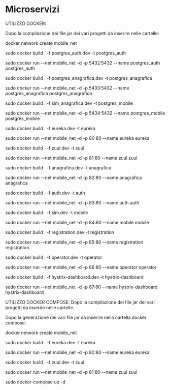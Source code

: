 # Microservizi

UTILIZZO DOCKER:

Dopo la compilazione dei file jar dei vari progetti da inserire nelle cartelle:

docker network create mobile_net

sudo docker build . -f postgres_auth.dev -t postgres_auth

sudo docker run --net mobile_net -d -p 5432:5432 --name postgres_auth postgres_auth

sudo docker build . -f postgres_anagrafica.dev -t postgres_anagrafica

sudo docker run --net mobile_net -d -p 5433:5432 --name postgres_anagrafica postgres_anagrafica

sudo docker build . -f sim_anagrafica.dev -t postgres_mobile

sudo docker run --net mobile_net -d -p 5434:5432 --name postgres_mobile postgres_mobile

sudo docker build . -f eureka.dev -t eureka

sudo docker run --net mobile_net -d -p 80:80 --name eureka eureka

sudo docker build . -f zuul.dev -t zuul

sudo docker run --net mobile_net -d -p 81:80 --name zuul zuul

sudo docker build . -f anagrafica.dev -t anagrafica

sudo docker run --net mobile_net -d -p 82:80 --name anagrafica anagrafica

sudo docker build . -f auth.dev -t auth

sudo docker run --net mobile_net -d -p 83:80 --name auth auth

sudo docker build . -f sim.dev -t mobile

sudo docker run --net mobile_net -d -p 84:80 --name mobile mobile

sudo docker build . -f registration.dev -t registration

sudo docker run --net mobile_net -d -p 85:80 --name registration registration

sudo docker build . -f operator.dev -t operator

sudo docker run --net mobile_net -d -p 86:80 --name operator operator

sudo docker build . -f hystrix-dashboard.dev -t hystrix-dashboard

sudo docker run --net mobile_net -d -p 87:80 --name hystrix-dashboard hystrix-dashboard


UTILIZZO DOCKER COMPOSE:
Dopo la compilazione dei file jar dei vari progetti da inserire nelle cartelle.

Dopo la generazione dei vari file jar da inserire nella cartella docker compose:

docker network create mobile_net

sudo docker build . -f eureka.dev -t eureka

sudo docker run --net mobile_net -d -p 80:80 --name eureka eureka

sudo docker build . -f zuul.dev -t zuul

sudo docker run --net mobile_net -d -p 81:80 --name zuul zuul

sudo docker-compose up -d
